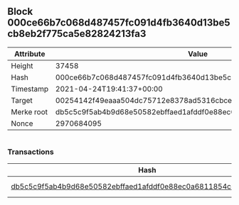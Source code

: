 ## Block 000ce66b7c068d487457fc091d4fb3640d13be5cb8eb2f775ca5e82824213fa3

Attribute | Value
--- | ---
Height | 37458
Hash | 000ce66b7c068d487457fc091d4fb3640d13be5cb8eb2f775ca5e82824213fa3
Timestamp | 2021-04-24T19:41:37+00:00
Target | 00254142f49eaaa504dc75712e8378ad5316cbcead634704b3734b6271167cc4
Merke root | db5c5c9f5ab4b9d68e50582ebffaed1afddf0e88ec0a6811854cebb7cc4a5d93
Nonce | 2970684095

```

```

### Transactions

Hash | Amount
--- | ---
[db5c5c9f5ab4b9d68e50582ebffaed1afddf0e88ec0a6811854cebb7cc4a5d93](db5c5c9f5ab4b9d68e50582ebffaed1afddf0e88ec0a6811854cebb7cc4a5d93.md) | 10.00000000 SKEPTI 
